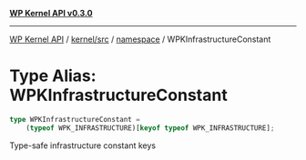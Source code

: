 [**WP Kernel API v0.3.0**](../../../../../README.md)

---

[WP Kernel API](../../../../../README.md) / [kernel/src](../../../README.md) / [namespace](../README.md) / WPKInfrastructureConstant

# Type Alias: WPKInfrastructureConstant

```ts
type WPKInfrastructureConstant =
	(typeof WPK_INFRASTRUCTURE)[keyof typeof WPK_INFRASTRUCTURE];
```

Type-safe infrastructure constant keys
